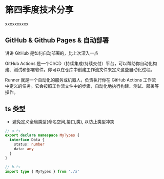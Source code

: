 # 第四季度技术分享
xxxxxxxxxx

## GitHub & Github Pages & 自动部署

讲讲 GitHub 是如何自动部署的，比上次深入一点

GitHub Actions 是一个CI/CD（持续集成/持续交付）平台，可以帮助你自动化构建、测试和部署软件。你可以在仓库中创建工作流文件来定义这些自动化过程。

Runner 就是一个自动化的服务或机器人，负责执行你在 GitHub Actions 工作流中定义的任务。它会按照工作流文件中的步骤，自动化地执行构建、测试、部署等操作。

## ts 类型

- 避免定义全局类型(命名空间,接口,类), 以防止类型冲突

```ts
// a.ts
export declare namespace MyTypes {
  interface Data {
    status: number
    data: any
  }
}

// b.ts
import type { MyTypes } from './a'
```